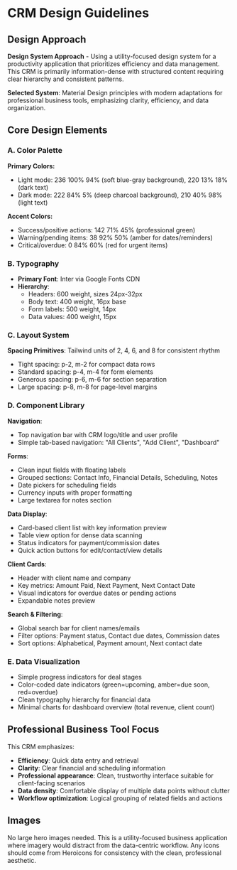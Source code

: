 # CRM Design Guidelines

## Design Approach
**Design System Approach** - Using a utility-focused design system for a productivity application that prioritizes efficiency and data management. This CRM is primarily information-dense with structured content requiring clear hierarchy and consistent patterns.

**Selected System**: Material Design principles with modern adaptations for professional business tools, emphasizing clarity, efficiency, and data organization.

## Core Design Elements

### A. Color Palette
**Primary Colors:**
- Light mode: 236 100% 94% (soft blue-gray background), 220 13% 18% (dark text)
- Dark mode: 222 84% 5% (deep charcoal background), 210 40% 98% (light text)

**Accent Colors:**
- Success/positive actions: 142 71% 45% (professional green)
- Warning/pending items: 38 92% 50% (amber for dates/reminders)
- Critical/overdue: 0 84% 60% (red for urgent items)

### B. Typography
- **Primary Font**: Inter via Google Fonts CDN
- **Hierarchy**: 
  - Headers: 600 weight, sizes 24px-32px
  - Body text: 400 weight, 16px base
  - Form labels: 500 weight, 14px
  - Data values: 400 weight, 15px

### C. Layout System
**Spacing Primitives**: Tailwind units of 2, 4, 6, and 8 for consistent rhythm
- Tight spacing: p-2, m-2 for compact data rows
- Standard spacing: p-4, m-4 for form elements
- Generous spacing: p-6, m-6 for section separation
- Large spacing: p-8, m-8 for page-level margins

### D. Component Library

**Navigation**: 
- Top navigation bar with CRM logo/title and user profile
- Simple tab-based navigation: "All Clients", "Add Client", "Dashboard"

**Forms**:
- Clean input fields with floating labels
- Grouped sections: Contact Info, Financial Details, Scheduling, Notes
- Date pickers for scheduling fields
- Currency inputs with proper formatting
- Large textarea for notes section

**Data Display**:
- Card-based client list with key information preview
- Table view option for dense data scanning
- Status indicators for payment/commission dates
- Quick action buttons for edit/contact/view details

**Client Cards**:
- Header with client name and company
- Key metrics: Amount Paid, Next Payment, Next Contact Date
- Visual indicators for overdue dates or pending actions
- Expandable notes preview

**Search & Filtering**:
- Global search bar for client names/emails
- Filter options: Payment status, Contact due dates, Commission dates
- Sort options: Alphabetical, Payment amount, Next contact date

### E. Data Visualization
- Simple progress indicators for deal stages
- Color-coded date indicators (green=upcoming, amber=due soon, red=overdue)
- Clean typography hierarchy for financial data
- Minimal charts for dashboard overview (total revenue, client count)

## Professional Business Tool Focus
This CRM emphasizes:
- **Efficiency**: Quick data entry and retrieval
- **Clarity**: Clear financial and scheduling information
- **Professional appearance**: Clean, trustworthy interface suitable for client-facing scenarios
- **Data density**: Comfortable display of multiple data points without clutter
- **Workflow optimization**: Logical grouping of related fields and actions

## Images
No large hero images needed. This is a utility-focused business application where imagery would distract from the data-centric workflow. Any icons should come from Heroicons for consistency with the clean, professional aesthetic.